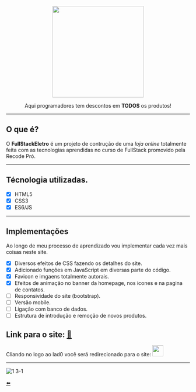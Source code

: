 <div align="center"> <img width="250px" src="https://user-images.githubusercontent.com/65131471/96183940-1a4aca80-0f0e-11eb-8d6b-e0125358d4af.jpg"></div>
<p align="center"> Aqui programadores tem descontos em <b>TODOS</b> os produtos!</p>

---

## O que é? 

O **FullStackEletro** é um projeto de contrução de uma *loja online* totalmente feita com as tecnologias aprendidas no curso de FullStack promovido pela Recode Pró.

---

## Técnologia utilizadas.

- [x] HTML5
- [x] CSS3
- [x] ES6/JS

---

## Implementações

Ao longo de meu processo de aprendizado vou implementar cada vez mais coisas neste site.

- [x] Diversos efeitos de CSS fazendo os detalhes do site.
- [x] Adicionado funções em JavaScript em diversas parte do código.
- [x] Favicon e imgaens totalmente autorais.
- [x] Efeitos de animação no banner da homepage, nos icones e na pagina de contatos.
- [ ] Responsividade do site (bootstrap).
- [ ] Versão mobile.
- [ ] Ligação com banco de dados.
- [ ] Estrutura de introdução e remoção de novos produtos.

## Link para o site: [:link:](https://duartecgustavo.github.io/fullstackeletro.github.io/)
 
Cliando no logo ao lad0 você será redirecionado para o site: [<img width="30px" src="https://user-images.githubusercontent.com/65131471/96185345-25065f00-0f10-11eb-99a7-4e5abf903a70.jpg">](https://duartecgustavo.github.io/fullstackeletro.github.io/)

---

![1 3-1](https://user-images.githubusercontent.com/65131471/93386595-5111c000-f83e-11ea-8bcf-0a00dd2a2a3d.png)

[:arrow_left:](https://github.com/duartecgustavo)
